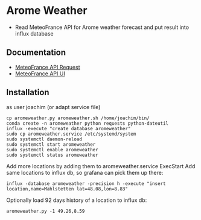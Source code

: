 # Arome Weather

* Read MeteoFrance API for Arome weather forecast and put result into influx database

## Documentation

* [MeteoFrance API Request](https://api.open-meteo.com/v1/meteofrance?latitude=48.83&longitude=9.11&hourly=temperature_2m,relativehumidity_2m,dewpoint_2m,precipitation,snowfall,weathercode,pressure_msl,surface_pressure,cloudcover,et0_fao_evapotranspiration,vapor_pressure_deficit,windspeed_10m,winddirection_10m,windgusts_10m,shortwave_radiation,direct_radiation,diffuse_radiation,direct_normal_irradiance,terrestrial_radiation&daily=weathercode,temperature_2m_max,temperature_2m_min,sunrise,sunset,precipitation_sum,precipitation_hours,windspeed_10m_max,windgusts_10m_max,winddirection_10m_dominant,shortwave_radiation_sum,et0_fao_evapotranspiration&timezone=Europe%2FBerlin)
* [MeteoFrance API UI]([https://open-meteo.com/en/docs/meteofrance-api#latitude=48.83&longitude=9.11&hourly=temperature_2m,relativehumidity_2m,dewpoint_2m,precipitation,snowfall,weathercode,pressure_msl,surface_pressure,cloudcover,et0_fao_evapotranspiration,vapor_pressure_deficit,windspeed_10m,winddirection_10m,windgusts_10m,shortwave_radiation,direct_radiation,diffuse_radiation,direct_normal_irradiance,terrestrial_radiation&daily=weathercode,temperature_2m_max,temperature_2m_min,sunrise,sunset,precipitation_sum,precipitation_hours,windspeed_10m_max,windgusts_10m_max,winddirection_10m_dominant,shortwave_radiation_sum,et0_fao_evapotranspiration&timezone=Europe%2FBerlin)

## Installation

as user joachim (or adapt service file)

```
cp aromeweather.py aromeweather.sh /home/joachim/bin/
conda create -n aromeweather python requests python-dateutil
influx -execute "create database aromeweather"
sudo cp aromeweather.service /etc/systemd/system
sudo systemctl daemon-reload
sudo systemctl start aromeweather
sudo systemctl enable aromeweather
sudo systemctl status aromeweather
```

Add more locations by adding them to aromeweather.service ExecStart
Add same locations to influx db, so grafana can pick them up there:
```
influx -database aromeweather -precision h -execute "insert location,name=Mahlstetten lat=48.08,lon=8.83"
```
Optionally load 92 days history of a location to influx db:
```
aromeweather.py -1 49.26,8.59
```